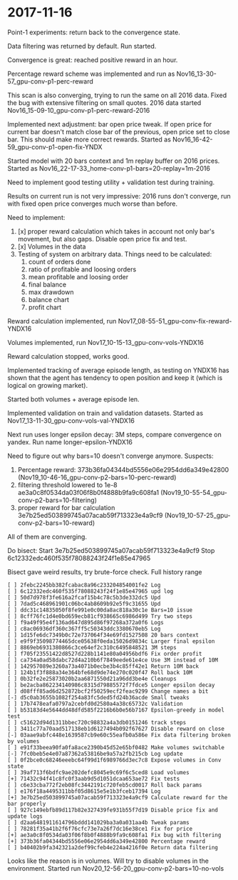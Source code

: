 # 2017-11-16

Point-1 experiments: return back to the convergence state.

Data filtering was returned by default. Run started.

Convergence is great: reached positive reward in an hour.

Percentage reward scheme was implemented and run as Nov16_13-30-57_gpu-conv-p1-perc-reward

This scan is also converging, trying to run the same on all 2016 data.
Fixed the bug with extensive filtering on small quotes. 2016 data started Nov16_15-09-10_gpu-conv-p1-perc-reward-2016

Implemented next adjustment: bar open price tweak. If open price for current bar doesn't match close bar of the previous,
open price set to close bar. This should make more correct rewards.
Started as Nov16_16-42-59_gpu-conv-p1-open-fix-YNDX 

Started model with 20 bars context and 1m replay buffer on 2016 prices.
Started as Nov16_22-17-33_home-conv-p1-bars=20-replay=1m-2016

Need to implement good testing utility + validation test during training.

Results on current run is not very impressive: 2016 runs don't converge, run with fixed open price
converges much worse than before.

Need to implement:
1. [x] proper reward calculation which takes in account not only bar's movement, but also gaps. Disable open price fix and test.
1. [x] Volumes in the data
2. Testing of system on arbitrary data. Things need to be calculated:
    1. count of orders done
    2. ratio of profitable and loosing orders
    3. mean profitable and loosing order
    4. final balance
    5. max drawdown
    6. balance chart
    7. profit chart
    
Reward calculation implemented, run Nov17_08-55-51_gpu-conv-fix-reward-YNDX16   

Volumes implemented, run Nov17_10-15-13_gpu-conv-vols-YNDX16

Reward calculation stopped, works good. 

Implemented tracking of average episode length, as testing on YNDX16 has shown that the agent has tendency to open 
position and keep it (which is logical on growing market).

Started both volumes + average episode len.

Implemented validation on train and validation datasets.
Started as Nov17_13-11-30_gpu-conv-vols-val-YNDX16

Next run uses longer epsilon decay: 3M steps, compare convergence on yandex. Run name longer-epsilon-YNDX16

Need to figure out why bars=10 doesn't converge anymore. Suspects:
1. Percentage reward: 373b36fa04344bd5556e06e2954dd6a349e42800 (Nov19_10-46-16_gpu-conv-p2-bars=10-perc-reward)
2. filtering threshold lowered to 1e-8 ae3a0c8f0534da03f06f8b0f4888b9fa9c608fa1 (Nov19_10-55-54_gpu-conv-p2-bars=10-filtering)
3. proper reward for bar calculation 3e7b25ed503899745a07acab59f713323e4a9cf9 (Nov19_10-57-25_gpu-conv-p2-bars=10-reward)

All of them are converging.

Do bisect:
Start 3e7b25ed503899745a07acab59f713323e4a9cf9
Stop 6c12332edc460f535f78088243f24f1e85e47965


Bisect gave weird results, try brute-force check. Full history range
```text
[ ] 2febc2245bb382fcabac8a96c233204854001fe2 Log
[ ] 6c12332edc460f535f78088243f24f1e85e47965 upd log
[ ] 50d7d978f3fe616a2fcaf15b4c78c5b3de332dc5 Upd
[ ] 7dad5c468961901c06bc4ab8609b92e5f9c31655 Upd
[ ] ddc31c14835050f8fe991e0c00da8ac818a30c1e Bars=10 issue
[ ] 8cff76fc1d4e0bd659ecb81cf938665c6986d499 Try two steps
[ ] f9a49f95e4f136ad647d895d86f97268a372a0f6 Logs
[ ] c8ac06936df360c367ff5c50343ddc3380670eb5 Log
[ ] 1d15fe6dc7349b0c72e737064f34e69fd1527508 20 bars context
[ ] e9f9f35098774465dce05638f0eda15026d9834c Larger final epsilon
[ ] 8869eb6931380866c3ce64ef2c310c6495848521 3M steps
[ ] f705f23551422d8527d228b1141e80a04956bdf6 Fix order profit
[ ] ca734a0ad58dabc72d4a210b6f7849eede61e4ce Use 3M instead of 10M
[ ] 142957089e3260a73a4071b0ecbe3b4c85ff42e1 Return 10M back
[ ] 124b1f3f888a34e364bfe68d9de74e270c020f47 Roll back 10M
[ ] 0b32fe2e25873020b2aa6871550d21a96dd3be4e Cleanups
[ ] be2acba862234140986c8315d79885572f7fdce5 Longer epsilon decay
[ ] d08fff85ad6d252872bcf2f50259ecf2feac9299 Change names a bit
[-] d5c0ab3655b1082f254a83fc5ded5fd24b36acde Small tweaks
[ ] 17b7478eafa0797a2cebfd0d2580a4a38c65732c Validation
[ ] b53183d4e5644dd48dfd585f2216b6b0e56b7167 Epsilon-greedy in model test
[ ] c51622d94d1311bbec720c98832a4a3db0151246 track steps
[ ] 3411c77a70aad517138eb1d6127494b092f67627 Disable reward on close
[-] 03aae9abfc448e1639587cb9e60c55eafb0a586e Fix data filtering broken by volumes
[ ] e91f33beea90fa0fa8ace2390b45d52e65bf0482 Make volumes switchable
[-] 7fc0beb5e4e07a87362a53816be9a57a2fb215cb Log update
[ ] 0f2bce0c68246eeebc64f99d1f6989766d3ec7c8 Expose volumes in Conv state
[ ] 39af713f6bdfc9ae202defc8045e9c69f6c5ced8 Load volumes
[+] 71432c94f41c8fc0f3aab9d5d1051dcaa653ae72 Fix tests
[ ] c6e33cba772f2eb08fc3442191c720feb5cd0017 Roll back params
[ ] e176f18a4495311bbf05d8615e5e1b3fceb17394 Log
[+] 3e7b25ed503899745a07acab59f713323e4a9cf9 Calculate reward for the bar properly
[ ] 927c149ebfb89d117b82e327439fe931b55f7d19 Disable price fix and update logs
[ ] d2aa6481911614796bddd141029ba3a0a031aa4b Tweak params
[ ] 78281f35a41b2f6f76cfc73e7a26f7dc16e38ce1 Fix for price
[+] ae3a0c8f0534da03f06f8b0f4888b9fa9c608fa1 Fix bug with filtering
[+] 373b36fa04344bd5556e06e2954dd6a349e42800 Percentage reward
[ ] b40402b9fa342321a2def99cfeb4e224a4216f0e Return data filtering
```

Looks like the reason is in volumes. Will try to disable volumes in the environment.
Started run Nov20_12-56-20_gpu-conv-p2-bars=10-no-vols
